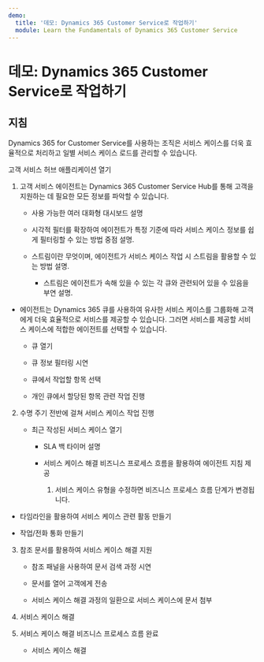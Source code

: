 ```yaml
---
demo:
  title: '데모: Dynamics 365 Customer Service로 작업하기'
  module: Learn the Fundamentals of Dynamics 365 Customer Service
---
```


# 데모: Dynamics 365 Customer Service로 작업하기

## 지침

Dynamics 365 for Customer Service를 사용하는 조직은 서비스 케이스를 더욱 효율적으로 처리하고 일별 서비스 케이스 로드를 관리할 수 있습니다. 

고객 서비스 허브 애플리케이션 열기

1. 고객 서비스 에이전트는 Dynamics 365 Customer Service Hub를 통해 고객을 지원하는 데 필요한 모든 정보를 파악할 수 있습니다. 

    - 사용 가능한 여러 대화형 대시보드 설명

    - 시각적 필터를 확장하여 에이전트가 특정 기준에 따라 서비스 케이스 정보를 쉽게 필터링할 수 있는 방법 중점 설명. 

    - 스트림이란 무엇이며, 에이전트가 서비스 케이스 작업 시 스트림을 활용할 수 있는 방법 설명. 

        - 스트림은 에이전트가 속해 있을 수 있는 각 큐와 관련되어 있을 수 있음을 부연 설명. 

- 에이전트는 Dynamics 365 큐를 사용하여 유사한 서비스 케이스를 그룹화해 고객에게 더욱 효율적으로 서비스를 제공할 수 있습니다. 그러면 서비스를 제공할 서비스 케이스에 적합한 에이전트를 선택할 수 있습니다. 

    - 큐 열기

    - 큐 정보 필터링 시연

    - 큐에서 작업할 항목 선택

    - 개인 큐에서 할당된 항목 관련 작업 진행

2. 수명 주기 전반에 걸쳐 서비스 케이스 작업 진행

    - 최근 작성된 서비스 케이스 열기 

        - SLA 백 타이머 설명

        - 서비스 케이스 해결 비즈니스 프로세스 흐름을 활용하여 에이전트 지침 제공

            1. 서비스 케이스 유형을 수정하면 비즈니스 프로세스 흐름 단계가 변경됩니다. 

- 타임라인을 활용하여 서비스 케이스 관련 활동 만들기

- 작업/전화 통화 만들기

3. 참조 문서를 활용하여 서비스 케이스 해결 지원

    - 참조 패널을 사용하여 문서 검색 과정 시연

    - 문서를 열어 고객에게 전송

    - 서비스 케이스 해결 과정의 일환으로 서비스 케이스에 문서 첨부

4. 서비스 케이스 해결

5. 서비스 케이스 해결 비즈니스 프로세스 흐름 완료

    - 서비스 케이스 해결
